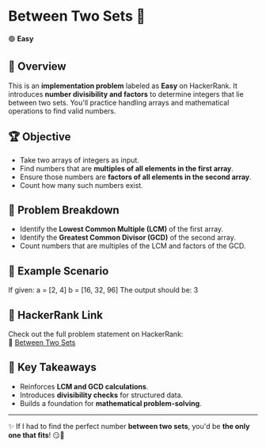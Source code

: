 # Between Two Sets 🚀

🟢 **Easy**

## 📌 Overview

This is an **implementation problem** labeled as **Easy** on HackerRank. It introduces **number divisibility and factors** to determine integers that lie between two sets. You'll practice handling arrays and mathematical operations to find valid numbers.

## 🏆 Objective

- Take two arrays of integers as input.
- Find numbers that are **multiples of all elements in the first array**.
- Ensure those numbers are **factors of all elements in the second array**.
- Count how many such numbers exist.

## 📂 Problem Breakdown

- Identify the **Lowest Common Multiple (LCM)** of the first array.
- Identify the **Greatest Common Divisor (GCD)** of the second array.
- Count numbers that are multiples of the LCM and factors of the GCD.

## 📌 Example Scenario

If given:
a = [2, 4]
b = [16, 32, 96]
The output should be: 3

## 🔗 HackerRank Link

Check out the full problem statement on HackerRank:  
🔗 [Between Two Sets](https://www.hackerrank.com/challenges/between-two-sets/problem)

## 🎯 Key Takeaways

- Reinforces **LCM and GCD calculations**.
- Introduces **divisibility checks** for structured data.
- Builds a foundation for **mathematical problem-solving**.

---

✨ If I had to find the perfect number **between two sets**, you'd be **the only one that fits**! 😏💖
